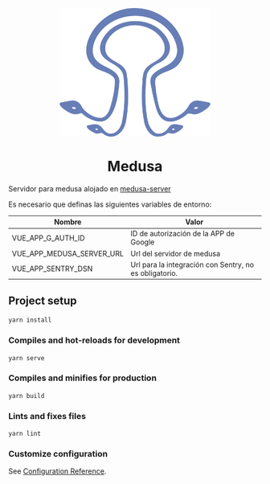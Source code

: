 <p align="center">
  <img src="/src/assets/img/LogoMedusa.svg" width="300"/>
</p>

<h1 align="center">Medusa</h1>

Servidor para medusa alojado en [medusa-server](https://github.com/beybo/medusa-server)

Es necesario que definas las siguientes variables de entorno:

|Nombre|Valor|
|------|-----|
|VUE_APP_G_AUTH_ID|ID de autorización de la APP de Google|
|VUE_APP_MEDUSA_SERVER_URL|Url del servidor de medusa|
|VUE_APP_SENTRY_DSN|Url para la integración con Sentry, no es obligatorio.|

## Project setup

```
yarn install
```

### Compiles and hot-reloads for development

```
yarn serve
```

### Compiles and minifies for production

```
yarn build
```

### Lints and fixes files

```
yarn lint
```

### Customize configuration

See [Configuration Reference](https://cli.vuejs.org/config/).
